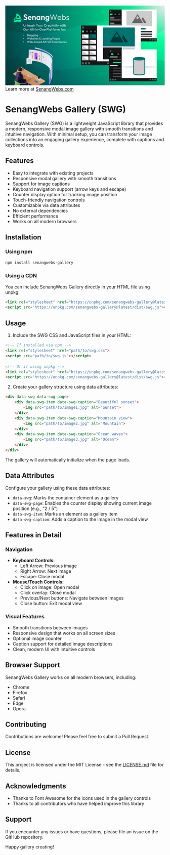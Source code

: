 [![SenangWebs](https://raw.githubusercontent.com/a-hakim/senangwebs-animations/refs/heads/main/src/sw_banner.webp)](https://use.senangwebs.com)
Learn more at [SenangWebs.com](https://use.senangwebs.com)

# SenangWebs Gallery (SWG)

SenangWebs Gallery (SWG) is a lightweight JavaScript library that provides a modern, responsive modal image gallery with smooth transitions and intuitive navigation. With minimal setup, you can transform your image collections into an engaging gallery experience, complete with captions and keyboard controls.

## Features

- Easy to integrate with existing projects
- Responsive modal gallery with smooth transitions
- Support for image captions
- Keyboard navigation support (arrow keys and escape)
- Counter display option for tracking image position
- Touch-friendly navigation controls
- Customizable via data attributes
- No external dependencies
- Efficient performance
- Works on all modern browsers

## Installation

### Using npm

```bash
npm install senangwebs-gallery
```

### Using a CDN

You can include SenangWebs Gallery directly in your HTML file using unpkg:

```html
<link rel="stylesheet" href="https://unpkg.com/senangwebs-gallery@latest/dist/swg.css">
<script src="https://unpkg.com/senangwebs-gallery@latest/dist/swg.js"></script>
```

## Usage

1. Include the SWG CSS and JavaScript files in your HTML:

```html
<!-- If installed via npm -->
<link rel="stylesheet" href="path/to/swg.css">
<script src="path/to/swg.js"></script>

<!-- Or if using unpkg -->
<link rel="stylesheet" href="https://unpkg.com/senangwebs-gallery@latest/dist/swg.css">
<script src="https://unpkg.com/senangwebs-gallery@latest/dist/swg.js"></script>
```

2. Create your gallery structure using data attributes:

```html
<div data-swg data-swg-page>
    <div data-swg-item data-swg-caption="Beautiful sunset">
        <img src="path/to/image1.jpg" alt="Sunset">
    </div>
    <div data-swg-item data-swg-caption="Mountain view">
        <img src="path/to/image2.jpg" alt="Mountain">
    </div>
    <div data-swg-item data-swg-caption="Ocean waves">
        <img src="path/to/image3.jpg" alt="Ocean">
    </div>
</div>
```

The gallery will automatically initialize when the page loads.

## Data Attributes

Configure your gallery using these data attributes:

- `data-swg`: Marks the container element as a gallery
- `data-swg-page`: Enables the counter display showing current image position (e.g., "2 / 5")
- `data-swg-item`: Marks an element as a gallery item
- `data-swg-caption`: Adds a caption to the image in the modal view

## Features in Detail

### Navigation

- **Keyboard Controls:**
  - Left Arrow: Previous image
  - Right Arrow: Next image
  - Escape: Close modal
- **Mouse/Touch Controls:**
  - Click on image: Open modal
  - Click overlay: Close modal
  - Previous/Next buttons: Navigate between images
  - Close button: Exit modal view

### Visual Features

- Smooth transitions between images
- Responsive design that works on all screen sizes
- Optional image counter
- Caption support for detailed image descriptions
- Clean, modern UI with intuitive controls

## Browser Support

SenangWebs Gallery works on all modern browsers, including:

- Chrome
- Firefox
- Safari
- Edge
- Opera

## Contributing

Contributions are welcome! Please feel free to submit a Pull Request.

## License

This project is licensed under the MIT License - see the [LICENSE.md](LICENSE.md) file for details.

## Acknowledgments

- Thanks to Font Awesome for the icons used in the gallery controls
- Thanks to all contributors who have helped improve this library

## Support

If you encounter any issues or have questions, please file an issue on the GitHub repository.

Happy gallery creating!